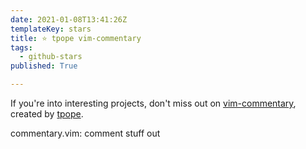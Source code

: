 ```yaml
---
date: 2021-01-08T13:41:26Z
templateKey: stars
title: ⭐ tpope vim-commentary
tags:
  - github-stars
published: True

---
```


If you're into interesting projects, don't miss out on [vim-commentary](https://github.com/tpope/vim-commentary), created by [tpope](https://github.com/tpope).

commentary.vim: comment stuff out
